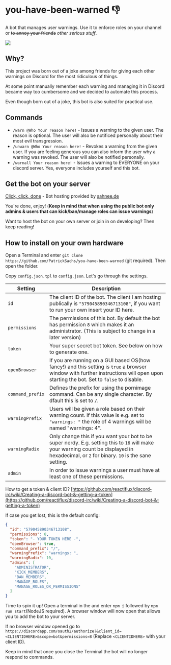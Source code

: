# you-have-been-warned 👎

A bot that manages user warnings. Use it to enforce roles on your channel or ~~to annoy your friends~~ *other serious stuff*.

<img src="https://patrick-sachs.dev/api/files/serve/screenshot-from-2019-05-18-14-17-49-png-png-dbdf">

## Why?

This project was born out of a joke among friends for giving each other warnings on Discord for the most ridiculous of things.

At some point manually remember each warning and managing it in Discord became way too cumbersome and we decided to automate this process.

Even though born out of a joke, this bot is also suited for practical use.

## Commands

* `/warn @Who Your reason here!` - Issues a warning to the given user. The reason is optional. The user will also be notificed personally about their most evil transgression.
* `/unwarn @Who Your reason here!` - Revokes a warning from the given user. If you are feeling generous you can also inform the user why a warning was revoked. The user will also be notified personally.
* `/warnall Your reason here!` - Issues a warning to EVERYONE on your discord server. Yes, everyone includes yourself and this bot.

## Get the bot on your server

[Click, click, done](https://discordapp.com/oauth2/authorize?&client_id=579045890346713108&scope=bot&permissions=8) - Bot hosting provided by [sahnee.de](https://sahnee.de)

You're done, enjoy! (**Keep in mind that when using the public bot only admins & users that can kick/ban/manage roles can issue warnings**)

Want to host the bot on your own server or join in on developing? Then keep reading!

## How to install on your own hardware

Open a Terminal and enter `git clone https://github.com/PatrickSachs/you-have-been-warned` (git required). Then open the folder.

Copy `config.json.tpl` to `config.json`. Let's go through the settings.

| Setting | Description |
| --- | --- |
| `id` | The client ID of the bot. The client I am hosting publically is `"579045890346713108"`, if you want to run your own insert your ID here. |
| `permissions` | The permissions of this bot. By default the bot has permission `8` which makes it an administrator. (This is subject to change in a later version) |
| `token` | Your super secret bot token. See below on how to generate one. |
| `openBrowser` | If you are running on a GUI based OS(how fancy!) and this setting is `true` a browser window with further instructions will open upon starting the bot. Set to `false` to disable. |
| `command_prefix` | Defines the prefix for using the pornimage command. Can be any single character. By dfault this is set to `/`. |
| `warningPrefix` | Users will be given a role based on their warning count. If this value is e.g. set to `"warnings: "` the role of 4 warnings will be named "warnings: 4". |
| `warningRadix` | Only change this if you want your bot to be super nerdy. E.g. setting this to `16` will make your warning count be displayed in hexadecimal, or `2` for binary. `10` is the sane setting. |
| `admin` | In order to issue warnings a user must have at least one of these permissions. |

How to get a token & client ID? [https://github.com/reactiflux/discord-irc/wiki/Creating-a-discord-bot-&-getting-a-token](https://github.com/reactiflux/discord-irc/wiki/Creating-a-discord-bot-&-getting-a-token)

If case you get lost, this is the default config:

```json
{
  "id": "579045890346713108",
  "permissions": 8,
  "token": "- YOUR TOKEN HERE -",
  "openBrowser": true,
  "command_prefix": "/",
  "warningPrefix": "warnings: ",
  "warningRadix": 10,
  "admins": [
    "ADMINISTRATOR",
    "KICK_MEMBERS",
    "BAN_MEMBERS",
    "MANAGE_ROLES",
    "MANAGE_ROLES_OR_PERMISSIONS"
  ]
}
```

Time to spin it up! Open a terminal in the and enter `npm i` followed by `npm run start`(NodeJS required). A browser window will now open that allows you to add the bot to your server.

If no browser window opened go to `https://discordapp.com/oauth2/authorize?&client_id=<CLIENTIDHERE>&scope=bot&permissions=8` (Replace `<CLIENTIDHERE>` with your client ID).

Keep in mind that once you close the Terminal the bot will no longer respond to commands.

